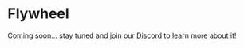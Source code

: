 # Flywheel

Coming soon... stay tuned and join our [Discord](https://discord.gg/bEcwmegMPt) to learn more about it!

